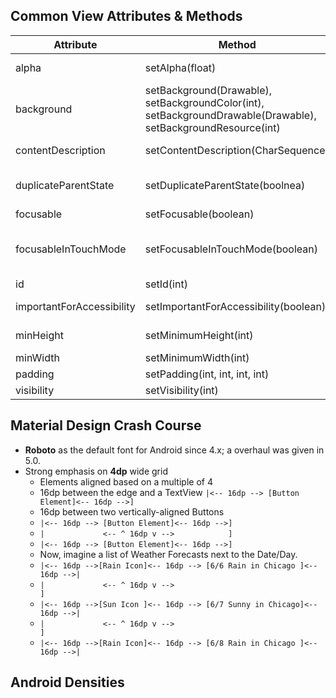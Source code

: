 
## Common View Attributes & Methods

Attribute | Method                | Description
----------|-----------------------|---------------------------------------------------------------
alpha     | setAlpha(float)       | Defines alpha level of the view (0, transparent to 1, opaque)
background| setBackground(Drawable), setBackgroundColor(int), setBackgroundDrawable(Drawable), setBackgroundResource(int) | Set the desired resource for background
contentDescription  | setContentDescription(CharSequence) | Sets text used to briefly describe a view for accessibility users
duplicateParentState  | setDuplicateParentState(boolnea)  | Setting to true has the view get current state (pressed, focused, etc) from the parent element
focusable | setFocusable(boolean) | Makes view focusable; default is false
focusableInTouchMode  | setFocusableInTouchMode(boolean)  | Sets the view to be focusable while the app is in "touch mode" (http://android-developers.blogspot.com/2008/12/touch-mode.html)
id        | setId(int)            | Defines the id for the view
importantForAccessibility | setImportantForAccessibility(boolean) | Triggers accessibility events and can be queried by accesbility devices.
minHeight | setMinimumHeight(int) | Defines the min height the view will take up
minWidth  | setMinimumWidth(int)  | Defines the min width the view will take up
padding   | setPadding(int, int, int, int)  | Defines the padding of the view
visibility  | setVisibility(int)  | Sets if a view is visible, invisible, or gone

## Material Design Crash Course

- **Roboto** as the default font for Android since 4.x; a overhaul was given in 5.0.
- Strong emphasis on **4dp** wide grid
  - Elements aligned based on a multiple of 4
  - 16dp between the edge and a TextView `|<-- 16dp --> [Button Element]<-- 16dp -->]`
  - 16dp between two vertically-aligned Buttons 
  - `|<-- 16dp --> [Button Element]<-- 16dp -->]`
  - `|             <-- ^ 16dp v -->            ]`
  - `|<-- 16dp --> [Button Element]<-- 16dp -->]`
  - Now, imagine a list of Weather Forecasts next to the Date/Day.
  - `|<-- 16dp -->[Rain Icon]<-- 16dp --> [6/6 Rain in Chicago ]<-- 16dp -->|`
  - `|             <-- ^ 16dp v -->                                         ]`
  - `|<-- 16dp -->[Sun Icon ]<-- 16dp --> [6/7 Sunny in Chicago]<-- 16dp -->|`
  - `|             <-- ^ 16dp v -->                                         ]`
  - `|<-- 16dp -->[Rain Icon]<-- 16dp --> [6/8 Rain in Chicago ]<-- 16dp -->|`

## Android Densities


